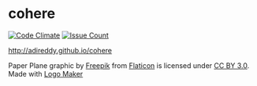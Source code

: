 # cohere

[![Code Climate](https://codeclimate.com/github/adireddy/cohere/badges/gpa.svg)](https://codeclimate.com/github/adireddy/cohere) [![Issue Count](https://codeclimate.com/github/adireddy/cohere/badges/issue_count.svg)](https://codeclimate.com/github/adireddy/cohere)

http://adireddy.github.io/cohere

Paper Plane graphic by <a href="http://www.freepik.com/">Freepik</a> from <a href="http://www.flaticon.com/">Flaticon</a> is licensed under <a href="http://creativecommons.org/licenses/by/3.0/" title="Creative Commons BY 3.0">CC BY 3.0</a>. Made with <a href="http://logomakr.com" title="Logo Maker">Logo Maker</a>
